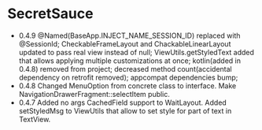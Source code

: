 # SecretSauce
  * 0.4.9 @Named(BaseApp.INJECT_NAME_SESSION_ID) replaced with @SessionId;
    CheckableFrameLayout and ChackableLinearLayout updated to pass real view instead of null;
    ViewUtils.getStyledText added that allows applying multiple customizations at once;
    kotlin(added in 0.4.8) removed from project;
    decreased method count(accidental dependency on retrofit removed);
    appcompat dependencies bump;
  * 0.4.8 Changed MenuOption from concrete class to interface. Make NavigationDrawerFragment::selectItem public.
  * 0.4.7 Added no args CachedField support to WaitLayout. Added setStyledMsg to ViewUtils that allow to set style
  for part of text in TextView.
